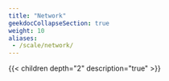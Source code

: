 ```yaml
---
title: "Network"
geekdocCollapseSection: true
weight: 10
aliases:
 - /scale/network/
---
```



{{< children depth="2" description="true" >}}